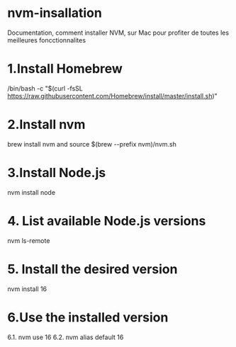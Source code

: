 # nvm-insallation
Documentation, comment installer NVM, sur Mac pour profiter de toutes les meilleures foncctionnalites


# 1.Install Homebrew
/bin/bash -c "$(curl -fsSL https://raw.githubusercontent.com/Homebrew/install/master/install.sh)"

# 2.Install nvm
brew install nvm and source $(brew --prefix nvm)/nvm.sh

# 3.Install Node.js
nvm install node

# 4. List available Node.js versions
nvm ls-remote

# 5. Install the desired version
nvm install 16

# 6.Use the installed version
 6.1. nvm use 16
 6.2. nvm alias default 16



